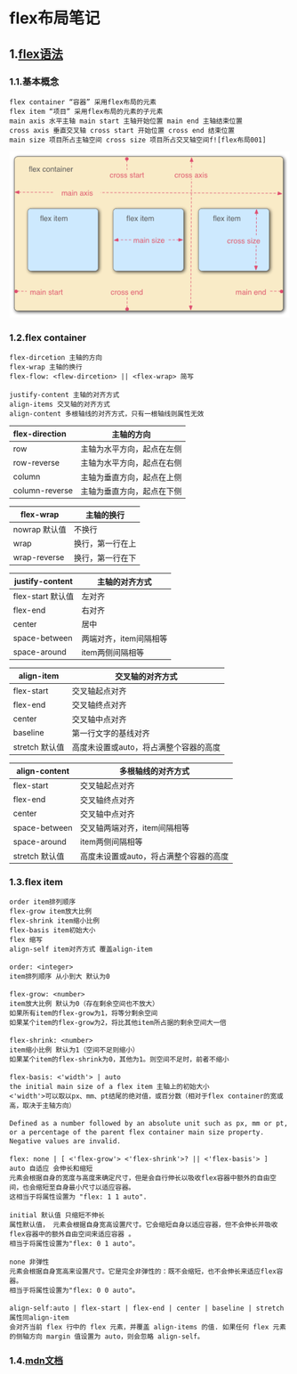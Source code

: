 # flex布局笔记

## 1.[flex语法]((http://www.ruanyifeng.com/blog/2015/07/flex-grammar.html))

### 1.1.基本概念

```
flex container “容器” 采用flex布局的元素 
flex item “项目” 采用flex布局的元素的子元素
main axis 水平主轴 main start 主轴开始位置 main end 主轴结束位置
cross axis 垂直交叉轴 cross start 开始位置 cross end 结束位置
main size 项目所占主轴空间 cross size 项目所占交叉轴空间f![flex布局001]
```

![flex布局001](./img/flex布局001.png)



### 1.2.flex container

```
flex-dircetion 主轴的方向
flex-wrap 主轴的换行
flex-flow: <flew-dircetion> || <flex-wrap> 简写

justify-content 主轴的对齐方式
align-items 交叉轴的对齐方式
align-content 多根轴线的对齐方式，只有一根轴线则属性无效
```

| flex-direction | 主轴的方向         |
| :------------- | ------------- |
| row            | 主轴为水平方向，起点在左侧 |
| row-reverse    | 主轴为水平方向，起点在右侧 |
| column         | 主轴为垂直方向，起点在上侧 |
| column-reverse | 主轴为垂直方向，起点在下侧 |

| flex-wrap    | 主轴的换行    |
| ------------ | -------- |
| nowrap 默认值   | 不换行      |
| wrap         | 换行，第一行在上 |
| wrap-reverse | 换行，第一行在下 |

| justify-content | 主轴的对齐方式       |
| --------------- | ------------- |
| flex-start 默认值  | 左对齐           |
| flex-end        | 右对齐           |
| center          | 居中            |
| space-between   | 两端对齐，item间隔相等 |
| space-around    | item两侧间隔相等    |

| align-item  | 交叉轴的对齐方式              |
| ----------- | --------------------- |
| flex-start  | 交叉轴起点对齐               |
| flex-end    | 交叉轴终点对齐               |
| center      | 交叉轴中点对齐               |
| baseline    | 第一行文字的基线对齐            |
| stretch 默认值 | 高度未设置或auto，将占满整个容器的高度 |

| align-content | 多根轴线的对齐方式             |
| ------------- | --------------------- |
| flex-start    | 交叉轴起点对齐               |
| flex-end      | 交叉轴终点对齐               |
| center        | 交叉轴中点对齐               |
| space-between | 交叉轴两端对齐，item间隔相等      |
| space-around  | item两侧间隔相等            |
| stretch 默认值   | 高度未设置或auto，将占满整个容器的高度 |



### 1.3.flex item

```
order item排列顺序
flex-grow item放大比例
flex-shrink item缩小比例
flex-basis item初始大小
flex 缩写
align-self item对齐方式 覆盖align-item

order: <integer> 
item排列顺序 从小到大 默认为0

flex-grow: <number> 
item放大比例 默认为0（存在剩余空间也不放大）
如果所有item的flex-grow为1，将等分剩余空间
如果某个item的flex-grow为2，将比其他item所占据的剩余空间大一倍

flex-shrink: <number> 
item缩小比例 默认为1（空间不足则缩小）
如果某个item的flex-shrink为0，其他为1。则空间不足时，前者不缩小

flex-basis: <'width'> | auto
the initial main size of a flex item 主轴上的初始大小
<'width'>可以取以px、mm、pt结尾的绝对值，或百分数（相对于flex container的宽或高，取决于主轴方向）

Defined as a number followed by an absolute unit such as px, mm or pt, or a percentage of the parent flex container main size property. Negative values are invalid.

flex: none | [ <'flex-grow'> <'flex-shrink'>? || <'flex-basis'> ]
auto 自适应 会伸长和缩短
元素会根据自身的宽度与高度来确定尺寸，但是会自行伸长以吸收flex容器中额外的自由空间，也会缩短至自身最小尺寸以适应容器。
这相当于将属性设置为 "flex: 1 1 auto".

initial 默认值 只缩短不伸长
属性默认值， 元素会根据自身宽高设置尺寸。它会缩短自身以适应容器，但不会伸长并吸收flex容器中的额外自由空间来适应容器 。
相当于将属性设置为"flex: 0 1 auto"。

none 非弹性
元素会根据自身宽高来设置尺寸。它是完全非弹性的：既不会缩短，也不会伸长来适应flex容器。
相当于将属性设置为"flex: 0 0 auto"。

align-self:auto | flex-start | flex-end | center | baseline | stretch 属性同align-item
会对齐当前 flex 行中的 flex 元素，并覆盖 align-items 的值. 如果任何 flex 元素的侧轴方向 margin 值设置为 auto，则会忽略 align-self。
```

### 1.4.[mdn文档](https://developer.mozilla.org/en-US/docs/Web/CSS/flex)